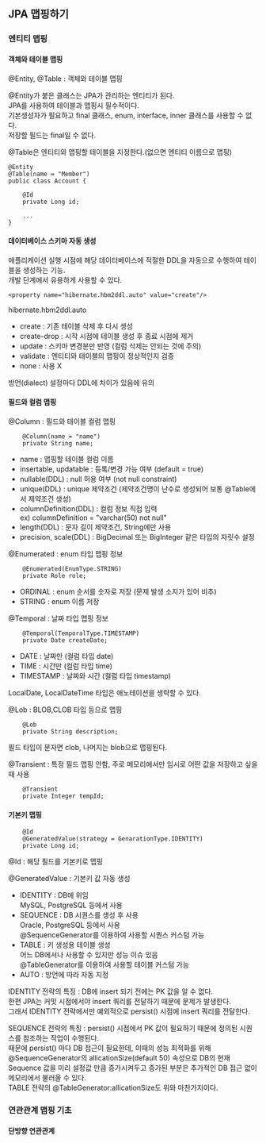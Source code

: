 ## JPA 맵핑하기

### 엔티티 맵핑

#### 객체와 테이블 맵핑

@Entity, @Table : 객체와 테이블 맵핑

@Entity가 붙은 클래스는 JPA가 관리하는 엔티티가 된다.  
JPA를 사용하여 테이블과 맵핑시 필수적이다.  
기본생성자가 필요하고 final 클래스, enum, interface, inner 클래스를 사용할 수 없다.  
저장할 필드는 final일 수 없다.  

@Table은 엔티티와 맵핑할 테이블을 지정한다.(없으면 엔티티 이름으로 맵핑)  

```
@Entity
@Table(name = "Member")
public class Account {

    @Id
    private Long id;

    ...
}
```

#### 데이터베이스 스키마 자동 생성

애플리케이션 실행 시점에 해당 데이터베이스에 적절한 DDL을 자동으로 수행하여 테이블을 생성하는 기능.  
개발 단계에서 유용하게 사용할 수 있다.

```
<property name="hibernate.hbm2ddl.auto" value="create"/>
```

hibernate.hbm2ddl.auto
 - create : 기존 테이블 삭제 후 다시 생성
 - create-drop : 시작 시점에 테이블 생성 후 종료 시점에 제거
 - update : 스키마 변경분만 반영 (컬럼 삭제는 안되는 것에 주의)
 - validate : 엔티티와 테이블의 맵핑이 정상적인지 검증
 - none : 사용 X

방언(dialect) 설정마다 DDL에 차이가 있음에 유의

#### 필드와 컬럼 맵핑

@Column : 필드와 테이블 컬럼 맵핑
```
    @Column(name = "name")
    private String name;
```
 - name : 맵핑할 테이블 컬럼 이름
 - insertable, updatable : 등록/변경 가능 여부 (default = true)
 - nullable(DDL) : null 허용 여부 (not null constraint)
 - unique(DDL) : unique 제약조건 (제약조건명이 난수로 생성되어 보통 @Table에서 제약조건 생성)
 - columnDefinition(DDL) : 컬럼 정보 직접 입력  
 ex) columnDefinition = "varchar(50) not null"
 - length(DDL) : 문자 길이 제약조건, String에만 사용
 - precision, scale(DDL) : BigDecimal 또는 BigInteger 같은 타입의 자릿수 설정
 
@Enumerated : enum 타입 맵핑 정보
```
    @Enumerated(EnumType.STRING)
    private Role role;
```
 - ORDINAL : enum 순서를 숫자로 저장 (문제 발생 소지가 있어 비추)
 - STRING : enum 이름 저장

@Temporal : 날짜 타입 맵핑 정보
```
    @Temporal(TemporalType.TIMESTAMP)
    private Date createDate;
```
 - DATE : 날짜만 (컬럼 타입 date)
 - TIME : 시간만 (컬럼 타입 time)
 - TIMESTAMP : 날짜와 시간 (컬럼 타입 timestamp)

LocalDate, LocalDateTime 타입은 애노테이션을 생략할 수 있다. 

@Lob : BLOB,CLOB 타입 등으로 맵핑
```
    @Lob
    private String description;
```
필드 타입이 문자면 clob, 나머지는 blob으로 맵핑된다.

@Transient : 특정 필드 맵핑 안함, 주로 메모리에서만 임시로 어떤 값을 저장하고 싶을 때 사용
```
    @Transient
    private Integer tempId;
```

#### 기본키 맵핑

```
    @Id
    @GeneratedValue(strategy = GenarationType.IDENTITY)
    private Long id;
```

@Id : 해당 필드를 기본키로 맵핑  

@GeneratedValue : 기본키 값 자동 생성
 - IDENTITY : DB에 위임  
 MySQL, PostgreSQL 등에서 사용
 - SEQUENCE : DB 시퀀스를 생성 후 사용  
 Oracle, PostgreSQL 등에서 사용  
 @SequenceGenerator를 이용하여 사용할 시퀀스 커스텀 가능
 - TABLE : 키 생성용 테이블 생성  
 어느 DB에서나 사용할 수 있지만 성능 이슈 있음  
 @TableGenerator를 이용하여 사용할 테이블 커스텀 가능
 - AUTO : 방언에 따라 자동 지정

IDENTITY 전략의 특징 : 
DB에 insert 되기 전에는 PK 값을 알 수 없다.  
한편 JPA는 커밋 시점에서야 insert 쿼리를 전달하기 때문에 문제가 발생한다.  
그래서 IDENTITY 전략에서만 예외적으로 persist() 시점에 insert 쿼리를 전달한다.  
 
SEQUENCE 전략의 특징 : 
persist() 시점에서 PK 값이 필요하기 때문에 정의된 시퀀스를 참조하는 작업이 수행된다.  
때문에 persist() 마다 DB 접근이 필요한데, 이때의 성능 최적화를 위해 
@SequenceGenerator의 allicationSize(default 50) 속성으로 
DB의 현재 Sequence 값을 미리 설정값 만큼 증가시켜두고
증가된 부분은 추가적인 DB 접근 없이 메모리에서 불러올 수 있다.  
TABLE 전략의 @TableGenerator:allicationSize도 위와 마찬가지이다.  


### 연관관계 맵핑 기초

#### 단방향 연관관계


